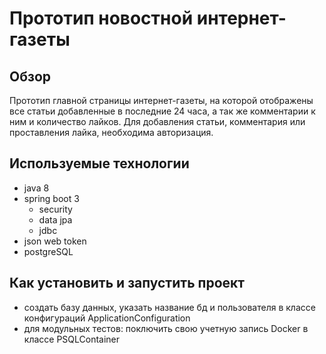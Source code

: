 # Прототип новостной интернет-газеты

## Обзор
Прототип главной страницы интернет-газеты, на которой отображены все статьи добавленные в последние 24 часа, а так же комментарии к ним и количество лайков.
Для добавления статьи, комментария или проставления лайка, необходима авторизация.

## Используемые технологии
* java 8
* spring boot 3
    * security
    * data jpa
    * jdbc
* json web token
* postgreSQL

## Как установить и запустить проект
* создать базу данных, указать название бд и пользователя в классе конфигураций ApplicationConfiguration
* для модульных тестов: поключить свою учетную запись Docker в классе PSQLContainer